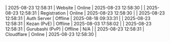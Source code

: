 | 2025-08-23 12:58:31 | Website | Online | 2025-08-23 12:58:30 |
| 2025-08-23 12:58:31 | Registration | Online | 2025-08-23 12:58:30 |
| 2025-08-23 12:58:31 | Auth Server | Offline | 2025-08-18 09:33:31 |
| 2025-08-23 12:58:31 | Kezan (PvE) | Offline | 2025-08-03 17:58:02 |
| 2025-08-23 12:58:31 | Gurubashi (PvP) | Offline | N/A |
| 2025-08-23 12:58:31 | Cloudflare | Online | 2025-08-23 12:58:30 |
